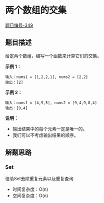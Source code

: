 # 两个数组的交集

[题目编号-349](https://leetcode-cn.com/problems/intersection-of-two-arrays/)



## 题目描述

给定两个数组，编写一个函数来计算它们的交集。

 

**示例 1：**

```
输入：nums1 = [1,2,2,1], nums2 = [2,2]
输出：[2]
```

**示例 2：**

```
输入：nums1 = [4,9,5], nums2 = [9,4,9,8,4]
输出：[9,4]
```

 

**说明：**

- 输出结果中的每个元素一定是唯一的。
- 我们可以不考虑输出结果的顺序。



## 解题思路

### Set

借助Set去除重复元素以及重复查询

* 时间复杂度：O(n)
* 空间复杂度：O(n)